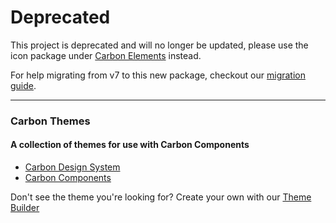 # Deprecated

 This project is deprecated and will no longer be updated, please use the icon package under [Carbon Elements](https://github.com/IBM/carbon-elements/tree/master/packages/themes) instead.

 For help migrating from v7 to this new package, checkout our [migration guide](https://github.com/IBM/carbon-elements/blob/master/docs/migration/10.x-themes.md).

 ---

### Carbon Themes

#### A collection of themes for use with Carbon Components
- [Carbon Design System](http://www.carbondesignsystem.com/)
- [Carbon Components](https://github.com/carbon-design-system/carbon-components)

Don't see the theme you're looking for? Create your own with our [Theme Builder](http://themes.carbondesignsystem.com/)

